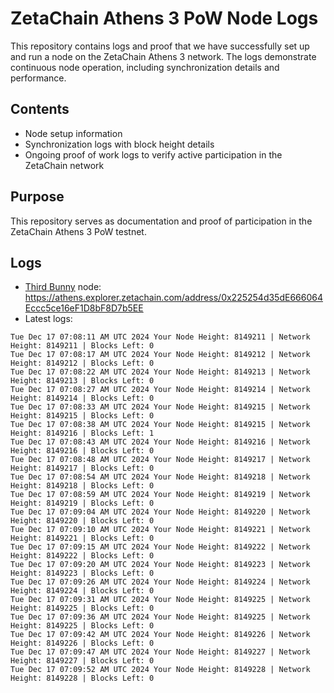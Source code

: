 # ZetaChain Athens 3 PoW Node Logs
This repository contains logs and proof that we have successfully set up and run a node on the ZetaChain Athens 3 network. The logs demonstrate continuous node operation, including synchronization details and performance.

## Contents
- Node setup information
- Synchronization logs with block height details
- Ongoing proof of work logs to verify active participation in the ZetaChain network

## Purpose
This repository serves as documentation and proof of participation in the ZetaChain Athens 3 PoW testnet.

## Logs

- [Third Bunny](https://thirdbunny.xyz/) node: https://athens.explorer.zetachain.com/address/0x225254d35dE666064Eccc5ce16eF1D8bF8D7b5EE
- Latest logs:
```
Tue Dec 17 07:08:11 AM UTC 2024 Your Node Height: 8149211 | Network Height: 8149211 | Blocks Left: 0
Tue Dec 17 07:08:17 AM UTC 2024 Your Node Height: 8149212 | Network Height: 8149212 | Blocks Left: 0
Tue Dec 17 07:08:22 AM UTC 2024 Your Node Height: 8149213 | Network Height: 8149213 | Blocks Left: 0
Tue Dec 17 07:08:27 AM UTC 2024 Your Node Height: 8149214 | Network Height: 8149214 | Blocks Left: 0
Tue Dec 17 07:08:33 AM UTC 2024 Your Node Height: 8149215 | Network Height: 8149215 | Blocks Left: 0
Tue Dec 17 07:08:38 AM UTC 2024 Your Node Height: 8149215 | Network Height: 8149216 | Blocks Left: 1
Tue Dec 17 07:08:43 AM UTC 2024 Your Node Height: 8149216 | Network Height: 8149216 | Blocks Left: 0
Tue Dec 17 07:08:48 AM UTC 2024 Your Node Height: 8149217 | Network Height: 8149217 | Blocks Left: 0
Tue Dec 17 07:08:54 AM UTC 2024 Your Node Height: 8149218 | Network Height: 8149218 | Blocks Left: 0
Tue Dec 17 07:08:59 AM UTC 2024 Your Node Height: 8149219 | Network Height: 8149219 | Blocks Left: 0
Tue Dec 17 07:09:04 AM UTC 2024 Your Node Height: 8149220 | Network Height: 8149220 | Blocks Left: 0
Tue Dec 17 07:09:10 AM UTC 2024 Your Node Height: 8149221 | Network Height: 8149221 | Blocks Left: 0
Tue Dec 17 07:09:15 AM UTC 2024 Your Node Height: 8149222 | Network Height: 8149222 | Blocks Left: 0
Tue Dec 17 07:09:20 AM UTC 2024 Your Node Height: 8149223 | Network Height: 8149223 | Blocks Left: 0
Tue Dec 17 07:09:26 AM UTC 2024 Your Node Height: 8149224 | Network Height: 8149224 | Blocks Left: 0
Tue Dec 17 07:09:31 AM UTC 2024 Your Node Height: 8149225 | Network Height: 8149225 | Blocks Left: 0
Tue Dec 17 07:09:36 AM UTC 2024 Your Node Height: 8149225 | Network Height: 8149225 | Blocks Left: 0
Tue Dec 17 07:09:42 AM UTC 2024 Your Node Height: 8149226 | Network Height: 8149226 | Blocks Left: 0
Tue Dec 17 07:09:47 AM UTC 2024 Your Node Height: 8149227 | Network Height: 8149227 | Blocks Left: 0
Tue Dec 17 07:09:52 AM UTC 2024 Your Node Height: 8149228 | Network Height: 8149228 | Blocks Left: 0
```
